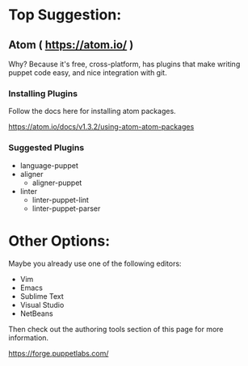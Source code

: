 # Top Suggestion:

## Atom ( https://atom.io/ )

Why?  Because it's free, cross-platform, has plugins that make writing puppet code easy, and nice integration with git.  

### Installing Plugins

Follow the docs here for installing atom packages.

https://atom.io/docs/v1.3.2/using-atom-atom-packages

### Suggested Plugins

 - language-puppet
 - aligner
   - aligner-puppet
 - linter
   - linter-puppet-lint
   - linter-puppet-parser

# Other Options:

Maybe you already use one of the following editors:

 - Vim
 - Emacs
 - Sublime Text
 - Visual Studio
 - NetBeans

Then check out the authoring tools section of this page for more information.  

https://forge.puppetlabs.com/
